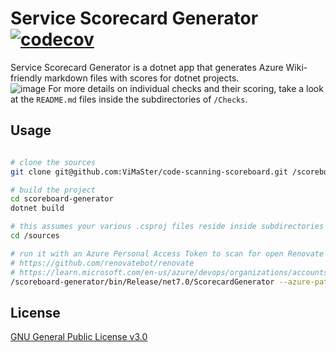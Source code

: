 # Service Scorecard Generator [![codecov](https://codecov.io/gh/ViMaSter/service-scorecard-generator/branch/main/graph/badge.svg?token=T7ESI3L6ZN)](https://codecov.io/gh/ViMaSter/service-scorecard-generator)

Service Scorecard Generator is a dotnet app that generates Azure Wiki-friendly markdown files with scores for dotnet projects.  
![image](https://user-images.githubusercontent.com/1689033/218286805-7acdd1c5-e2be-4d69-92fb-8081f9e1d0a2.png)
For more details on individual checks and their scoring, take a look at the `README.md` files inside the subdirectories of `/Checks`.

## Usage

```bash

# clone the sources
git clone git@github.com:ViMaSter/code-scanning-scoreboard.git /scoreboard-generator

# build the project
cd scoreboard-generator
dotnet build

# this assumes your various .csproj files reside inside subdirectories of `/sources`
cd /sources

# run it with an Azure Personal Access Token to scan for open Renovate Pull Requests and output path
# https://github.com/renovatebot/renovate
# https://learn.microsoft.com/en-us/azure/devops/organizations/accounts/use-personal-access-tokens-to-authenticate?view=azure-devops&tabs=Windows
/scoreboard-generator/bin/Release/net7.0/ScorecardGenerator --azure-pat <azure-pat> --output-path /wiki
```

## License

[GNU General Public License v3.0](https://choosealicense.com/licenses/gpl-3.0/)
